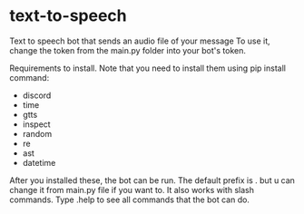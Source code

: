 # text-to-speech
Text to speech bot that sends an audio file of your message
To use it, change the token from the main.py folder into your bot's token. 

Requirements to install. Note that you need to install them using pip install command:

- discord
- time
- gtts
- inspect
- random
- re
- ast
- datetime

After you installed these, the bot can be run. The default prefix is . but u can change it from main.py file if you want to. It also works with slash commands. Type .help to see all commands that the bot can do.
